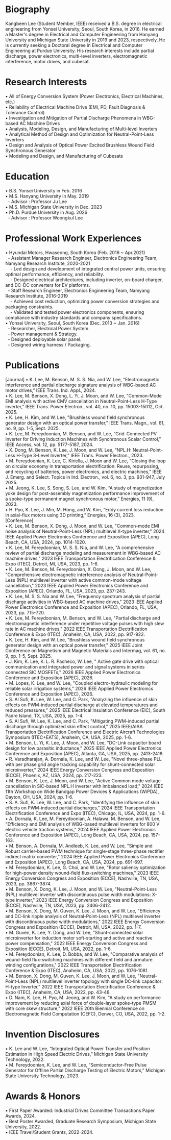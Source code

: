 # Biography
Kangbeen Lee (Student Member, IEEE) received a B.S. degree in electrical engineering from Yonsei University, Seoul, South Korea, in 2016. He earned a Master's degree in Electrical and Computer Engineering from Hanyang University and Michigan State University in 2019 and 2023, respectively. He is currently seeking a Doctoral degree in Electrical and Computer Engineering at Purdue University. His research interests include partial discharge, power electronics, multi-level inverters, electromagnetic interference, motor drives, and cubesat.

# Research Interests
• All of Energy Conversion System (Power Electronics, Electrical Machines, etc.)\
• Reliability of Electrical Machine Drive (EMI, PD, Fault Diagnosis & Tolerance Control)\
• Investigation and Mitigation of Partial Discharge Phenomena in WBG-based AC Machine Drives\
• Analysis, Modeling, Design, and Manufacturing of Multi-level Inverters\
• Analytical Method of Design and Optimization for Neutral-Point-Less Inverters\
• Design and Analysis of Optical Power Excited Brushless Wound Field Synchronous Generator\
• Modeling and Design, and Manufacturing of Cubesats
 
# Education
• B.S. Yonsei University in Feb. 2016\
• M.S. Hanyang University in May. 2019\
&nbsp; - Advisor : Professor Ju Lee\
• M.S. Michigan State University in Dec. 2023\
• Ph.D. Purdue University in Aug. 2026\
&nbsp; - Advisor : Professor Woongkul Lee
 
# Professional Work Experiences
• Hyundai Motors, Hwaseong, South Korea (Feb. 2016 ~ Apr.2021)\
&nbsp; - Assistant Manager Research Engineer, Electronics Engineering Team, Namyang Research Institute, 2020-2021\
&nbsp;&nbsp;&nbsp; - Led design and development of integrated central power units, ensuring optimal performance, efficiency, and reliability.\
&nbsp;&nbsp;&nbsp; - Designed electrical architectures, including inverter, on-board charger, and DC-DC converters for EV platforms.\
&nbsp; - Staff Research Engineer, Electronics Engineering Team, Namyang Research Institute, 2016-2019\
&nbsp;&nbsp;&nbsp; - Achieved cost reduction, optimizing power conversion strategies and packaging constraints.\
&nbsp;&nbsp;&nbsp; - Validated and tested power electronics components, ensuring compliance with industry standards and company specifications.\
• Yonsei University, Seoul, South Korea (Dec. 2013 ~ Jan. 2016)\
&nbsp; - Researcher, Electrical Power System\
&nbsp; - Power management & Strategy.\
&nbsp; - Designed deployable solar panel.\
&nbsp; - Designed wiring harness / Packaging.
 
# Publications
[Journal]
• K. Lee, M. Benson, M. S. S. Nia, and W. Lee, “Electromagnetic interference and partial discharge signature analysis of WBG-based AC motor drives,” IEEE Trans. Ind. Appl., 2024.\
• K. Lee, M. Benson, X. Dong, L. Yi, J. Moon, and W. Lee, "Common-Mode EMI analysis with active CMV cancellation in Neutral-Point-Less H-Type inverter," IEEE Trans. Power Electron., vol. 40, no. 10, pp. 15003-15012, Oct. 2025.\
• K. Lee, H. Kim, and W. Lee, "Brushless wound field synchronous generator design with an optical power transfer," IEEE Trans. Magn., vol. 61, no. 9, pp. 1-5, Sept. 2025.\
• K. Lee, M. Fereydoonian, M. Benson, and W. Lee, “Grid-Connected PV Inverter for Driving Induction Machines with Synchronous Scalar Control,” IEEE Access, vol. 12, pp. 5177-5187, 2024.\
• X. Dong, M. Benson, K. Lee, J. Moon, and W. Lee, “NPL.H: Neutral-Point-Less H-Type 3-Level Inverter,” IEEE Trans. Power Electron., 2023.\
• M. Fereydoonian, K. Lee, C. Kiriella, J. Moon and W. Lee, "Closing the loop on circular economy in transportation electrification: Reuse, repurposing, and recycling of batteries, power electronics, and electric machines," IEEE J. Emerg. and Select. Topics in Ind. Electron., vol. 6, no. 3, pp. 931-947, July 2025.\
• M. Jeong, K. Lee, S. Song, S. Lee, and W. Kim, “A study of magnetization yoke design for post-assembly magnetization performance improvement of a spoke-type permanent magnet synchronous motor,” Energies, 11 (9), 2023.\
• H. Pyo, K. Lee, J. Min, M. Hong, and W. Kim, “Eddy current loss reduction in axial-flux motors using 3D printing,” Energies, 16 (3), 2023.\
[Conference]\
• K. Lee, M. Benson, X. Dong, J. Moon, and W. Lee, "Common-mode EMI noise analysis of Neutral-Point-Less (NPL) multilevel X-type inverter," 2024 IEEE Applied Power Electronics Conference and Exposition (APEC), Long Beach, CA, USA, 2024, pp. 1014-1020.\
• K. Lee, M. Fereydoonian, M. S. S. Nia, and W. Lee, "A comprehensive review of partial discharge modeling and measurement in WBG-based AC machine drives," 2023 IEEE Transportation Electrification Conference & Expo (ITEC), Detroit, MI, USA, 2023, pp. 1-6.\
• K. Lee, M. Benson, M. Fereydoonian, X. Dong, J. Moon, and W. Lee, "Comprehensive electromagnetic interference analysis of Neutral-Point-Less (NPL) multilevel inverter with active common-mode voltage cancellation," 2023 IEEE Applied Power Electronics Conference and Exposition (APEC), Orlando, FL, USA, 2023, pp. 237-243.\
• K. Lee, M. S. S. Nia and W. Lee, "Frequency spectrum analysis of partial discharge activities in WBG-based AC machine drives," 2023 IEEE Applied Power Electronics Conference and Exposition (APEC), Orlando, FL, USA, 2023, pp. 715-720.\
• K. Lee, M. Fereydoonian, M. Benson, and W. Lee, "Partial discharge and electromagnetic interference under repetitive voltage pulses with high slew rate in AC machine drives," 2022 IEEE Transportation Electrification Conference & Expo (ITEC), Anaheim, CA, USA, 2022, pp. 917-922.\
• K. Lee, H. Kim, and W. Lee, "Brushless wound field synchronous generator design with an optical power transfer," 2025 IEEE Joint Conference on Magnetism and Magnetic Materials and Intermag, vol. 61, no. 9, pp. 1-5, Sept. 2025.\
• J. Kim, K. Lee, K. L. R. Pacheco, W. Lee, " Active gate drive with optical communication and integrated power and signal systems in series connected SIC MOSFETs," 2026 IEEE Applied Power Electronics Conference and Exposition (APEC), 2026.\
• M. Lopes, K. Lee, and W. Lee, "Coupled electro-hydraulic modeling for reliable solar irrigation systems," 2026 IEEE Applied Power Electronics Conference and Exposition (APEC), 2026.\
• S. Al Sufi, K. Lee, W. Lee, and C. Park, "Analyzing the influence of skin effects on PWM-induced partial discharge at elevated temperatures and reduced pressures," 2025 IEEE Electrical Insulation Conference (EIC), South Padre Island, TX, USA, 2025, pp. 1-4.\
• S. Al Sufi, W. Lee, K. Lee, and C. Park, "Mitigating PWM-induced partial discharge through optimized skin effect control," 2025 IEEE/AIAA Transportation Electrification Conference and Electric Aircraft Technologies Symposium (ITEC+EATS), Anaheim, CA, USA, 2025, pp. 1-6.\
• M. Benson, L. Yi, K. Lee, J. Moon, and W. Lee, "DC-Link capacitor board design for low parasitic inductance," 2025 IEEE Applied Power Electronics Conference and Exposition (APEC), Atlanta, GA, USA, 2025, pp. 2413-2418.\
• R. Varadharajan, A. Dornala, K. Lee, and W. Lee, "Novel three-phase PLL with per phase grid angle tracking capability for shunt-connected solar microinverter," 2024 IEEE Energy Conversion Congress and Exposition (ECCE), Phoenix, AZ, USA, 2024, pp. 217-223.\
• M. Benson, K. Lee, J. Moon, and W. Lee, "Active Common mode voltage cancellation in SiC-based NPL.H inverter with imbalanced load," 2024 IEEE 11th Workshop on Wide Bandgap Power Devices & Applications (WiPDA), Dayton, OH, USA, 2024, pp. 1-6.\
• S. A. Sufi, K. Lee, W. Lee, and C. Park, "Identifying the influence of skin effects on PWM-induced partial discharges," 2024 IEEE Transportation Electrification Conference and Expo (ITEC), Chicago, IL, USA, 2024, pp. 1-6.\
• A. Dornala, K. Lee, M. Fereydoonian, A. Halawa, M. Benson, and W. Lee, "Efficiency and EMI analysis of WBG-based multilevel inverters for 800 V electric vehicle traction systems," 2024 IEEE Applied Power Electronics Conference and Exposition (APEC), Long Beach, CA, USA, 2024, pp. 157-163.\
• M. Benson, A. Dornala, M. Andleeb, K. Lee, and W. Lee, "Simple and Robust carrier-based PWM technique for single-stage three-phase rectifier indirect matrix converter," 2024 IEEE Applied Power Electronics Conference and Exposition (APEC), Long Beach, CA, USA, 2024, pp. 691-697.\
• M. Fereydoonian, K. Lee, G. Choi, and W. Lee, "Rotor saliency optimization for high-power density wound-field flux-switching machines," 2023 IEEE Energy Conversion Congress and Exposition (ECCE), Nashville, TN, USA, 2023, pp. 3867-3874.\
• M. Benson, X. Dong, K. Lee, J. Moon, and W. Lee, "Neutral-Point-Less (NPL) multilevel inverter with discontinuous pulse width modulations: X-type inverter," 2023 IEEE Energy Conversion Congress and Exposition (ECCE), Nashville, TN, USA, 2023, pp. 2406-2412.\
• M. Benson, X. Dong, M. Guven, K. Lee, J. Moon, and W. Lee, "Efficiency and DC-link ripple analysis of Neutral-Point-Less (NPL) multilevel inverter with discontinuous pulse width modulations," 2022 IEEE Energy Conversion Congress and Exposition (ECCE), Detroit, MI, USA, 2022, pp. 1-7.\
• M. Guven, K. Lee, Y. Dong, and W. Lee, "Shunt-connected solar microinverter for induction motor soft-starting and active and reactive power compensation," 2022 IEEE Energy Conversion Congress and Exposition (ECCE), Detroit, MI, USA, 2022, pp. 1-6.\
• M. Fereydoonian, K. Lee, D. Bobba, and W. Lee, "Comparative analysis of wound-field flux-switching machines with different field and armature winding configurations," 2022 IEEE Transportation Electrification Conference & Expo (ITEC), Anaheim, CA, USA, 2022, pp. 1076-1081.\
• M. Benson, X. Dong, M. Guven, K. Lee, J. Moon, and W. Lee, "Neutral-Point-Less (NPL) multilevel inverter topology with single DC-link capacitor: H-type Inverter," 2022 IEEE Transportation Electrification Conference & Expo (ITEC), Anaheim, CA, USA, 2022, pp. 43-48.\
• D. Nam, K. Lee, H. Pyo, M. Jeong, and W. Kim, "A study on performance improvement by reducing axial force of double-layer spoke-type PMSM with core skew structure," 2022 IEEE 20th Biennial Conference on Electromagnetic Field Computation (CEFC), Denver, CO, USA, 2022, pp. 1-2.

# Invention Disclosures
• K. Lee and W. Lee, “Integrated Optical Power Transfer and Position Estimation in High Speed Electric Drives,” Michigan State University Technology, 2022.\
• M. Fereydoonian, K. Lee, and W. Lee, “Semiconductor-Free Pulse Generator for Offline Partial Discharge Testing of Electric Motors,” Michigan State University Technology, 2023.

# Awards & Honors
• First Paper Awarded: Industrial Drives Committee Transactions Paper Awards, 2024.\
• Best Poster Awarded, Graduate Research Symposium, Michigan State University, 2022.\
• IEEE Travel/Student Grants, 2022-2024.
